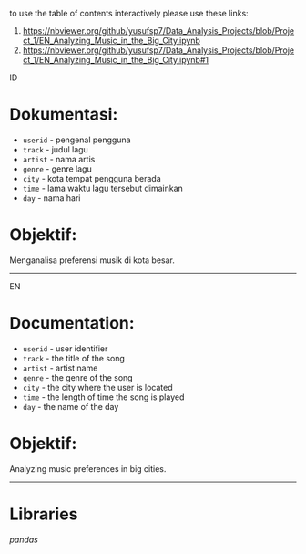 to use the table of contents interactively please use these links:
1. https://nbviewer.org/github/yusufsp7/Data_Analysis_Projects/blob/Project_1/EN_Analyzing_Music_in_the_Big_City.ipynb
2. https://nbviewer.org/github/yusufsp7/Data_Analysis_Projects/blob/Project_1/EN_Analyzing_Music_in_the_Big_City.ipynb#1

ID
# Dokumentasi:
- `userid` - pengenal pengguna
- `track` - judul lagu
- `artist` - nama artis
- `genre` - genre lagu
- `city` - kota tempat pengguna berada
- `time` - lama waktu lagu tersebut dimainkan
- `day` - nama hari

# Objektif:
Menganalisa preferensi musik di kota besar.

-----------------------------------------------
EN
# Documentation:
- `userid` - user identifier
- `track` - the title of the song
- `artist` - artist name
- `genre` - the genre of the song
- `city` - the city where the user is located
- `time` - the length of time the song is played
- `day` - the name of the day

# Objektif:
Analyzing music preferences in big cities.

-----------------------------------------------

# Libraries
*pandas*
